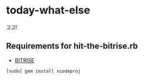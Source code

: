 # today-what-else
고고!
## Requirements for hit-the-bitrise.rb
* [BITRISE](https://www.bitrise.io/)
```
[sudo] gem install xcodeproj
```

